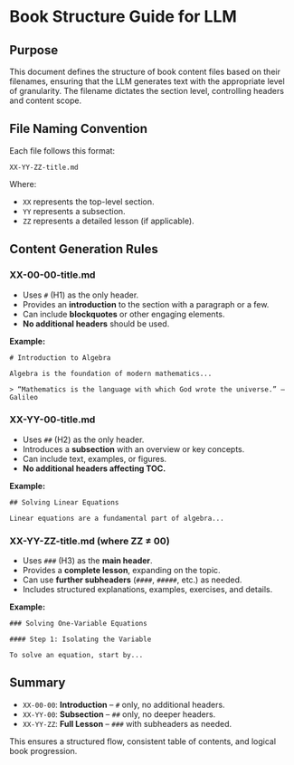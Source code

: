 # Book Structure Guide for LLM

## Purpose
This document defines the structure of book content files based on their filenames, ensuring that the LLM generates text with the appropriate level of granularity. The filename dictates the section level, controlling headers and content scope.

## File Naming Convention
Each file follows this format:

```
XX-YY-ZZ-title.md
```
Where:
- `XX` represents the top-level section.
- `YY` represents a subsection.
- `ZZ` represents a detailed lesson (if applicable).

## Content Generation Rules

### **XX-00-00-title.md**
- Uses `#` (H1) as the only header.
- Provides an **introduction** to the section with a paragraph or a few.
- Can include **blockquotes** or other engaging elements.
- **No additional headers** should be used.

**Example:**

```
# Introduction to Algebra

Algebra is the foundation of modern mathematics...

> “Mathematics is the language with which God wrote the universe.” – Galileo
```

### **XX-YY-00-title.md**
- Uses `##` (H2) as the only header.
- Introduces a **subsection** with an overview or key concepts.
- Can include text, examples, or figures.
- **No additional headers affecting TOC.**

**Example:**

```
## Solving Linear Equations

Linear equations are a fundamental part of algebra...
```

### **XX-YY-ZZ-title.md** (where ZZ ≠ 00)
- Uses `###` (H3) as the **main header**.
- Provides a **complete lesson**, expanding on the topic.
- Can use **further subheaders** (`####`, `#####`, etc.) as needed.
- Includes structured explanations, examples, exercises, and details.

**Example:**

```
### Solving One-Variable Equations

#### Step 1: Isolating the Variable

To solve an equation, start by...
```

## Summary
- `XX-00-00`: **Introduction** – `#` only, no additional headers.
- `XX-YY-00`: **Subsection** – `##` only, no deeper headers.
- `XX-YY-ZZ`: **Full Lesson** – `###` with subheaders as needed.

This ensures a structured flow, consistent table of contents, and logical book progression.